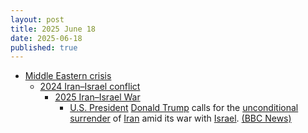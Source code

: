 ```yaml
---
layout: post
title: 2025 June 18
date: 2025-06-18
published: true
---
```



* [Middle Eastern crisis](https://en.wikipedia.org/wiki/Middle_Eastern_crisis_%282023%E2%80%93present%29 "Middle Eastern crisis (2023–present)")
  * [2024 Iran–Israel conflict](https://en.wikipedia.org/wiki/2024_Iran%E2%80%93Israel_conflict "2024 Iran–Israel conflict")
    * [2025 Iran–Israel War](https://en.wikipedia.org/wiki/Iran%E2%80%93Israel_War "Iran–Israel War")
      * [U.S. President](https://en.wikipedia.org/wiki/President_of_the_United_States "President of the United States") [Donald Trump](https://en.wikipedia.org/wiki/Donald_Trump "Donald Trump") calls for the [unconditional surrender](https://en.wikipedia.org/wiki/Surrender_%28military%29 "Surrender (military)") of [Iran](https://en.wikipedia.org/wiki/Iran "Iran") amid its war with [Israel](https://en.wikipedia.org/wiki/Israel "Israel"). [(BBC News)](https://www.bbc.co.uk/news/live/cx23e4jz2g0t)
